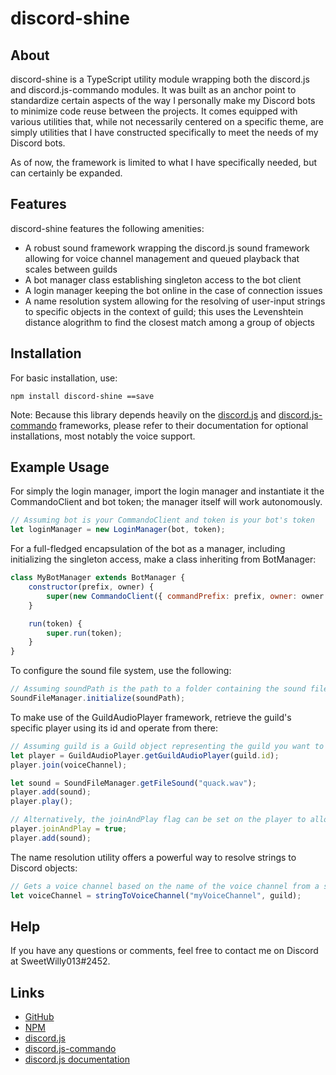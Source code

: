 # discord-shine

## About
discord-shine is a TypeScript utility module wrapping both the discord.js and discord.js-commando modules. It was built as an anchor point to standardize certain aspects of the way I personally make my Discord bots to minimize code reuse between the projects. It comes equipped with various utilities that, while not necessarily centered on a specific theme, are simply utilities that I have constructed specifically to meet the needs of my Discord bots.

As of now, the framework is limited to what I have specifically needed, but can certainly be expanded.

## Features
discord-shine features the following amenities:

- A robust sound framework wrapping the discord.js sound framework allowing for voice channel management and queued playback that scales between guilds
- A bot manager class establishing singleton access to the bot client
- A login manager keeping the bot online in the case of connection issues
- A name resolution system allowing for the resolving of user-input strings to specific objects in the context of guild; this uses the Levenshtein distance alogrithm to find the closest match among a group of objects

## Installation
For basic installation, use:

```
npm install discord-shine ==save
```

Note: Because this library depends heavily on the [discord.js](https://www.npmjs.com/package/discord.js) and [discord.js-commando](https://www.npmjs.com/package/discord.js-commando) frameworks, please refer to their documentation for optional installations, most notably the voice support.

## Example Usage
For simply the login manager, import the login manager and instantiate it the CommandoClient and bot token; the manager itself will work autonomously.

```javascript
// Assuming bot is your CommandoClient and token is your bot's token
let loginManager = new LoginManager(bot, token);
```

For a full-fledged encapsulation of the bot as a manager, including initializing the singleton access, make a class inheriting from BotManager:

```javascript
class MyBotManager extends BotManager {
    constructor(prefix, owner) {
        super(new CommandoClient({ commandPrefix: prefix, owner: owner }));
    }

    run(token) {
        super.run(token);
    }
}
```

To configure the sound file system, use the following:

```javascript
// Assuming soundPath is the path to a folder containing the sound files you want your bot to have access to
SoundFileManager.initialize(soundPath);
```

To make use of the GuildAudioPlayer framework, retrieve the guild's specific player using its id and operate from there:

```javascript
// Assuming guild is a Guild object representing the guild you want to play in and voiceChannel is a VoiceChannel object of the voice channel you want to join
let player = GuildAudioPlayer.getGuildAudioPlayer(guild.id);
player.join(voiceChannel);

let sound = SoundFileManager.getFileSound("quack.wav");
player.add(sound);
player.play();

// Alternatively, the joinAndPlay flag can be set on the player to allow for quick joining, playing, and leaving
player.joinAndPlay = true;
player.add(sound);
```

The name resolution utility offers a powerful way to resolve strings to Discord objects:

```javascript
// Gets a voice channel based on the name of the voice channel from a specific guild
let voiceChannel = stringToVoiceChannel("myVoiceChannel", guild);
```

## Help
If you have any questions or comments, feel free to contact me on Discord at SweetWilly013#2452.

## Links
* [GitHub](https://github.com/PhantomPhire/discord-shine)
* [NPM](https://www.npmjs.com/package/discord-shine)
* [discord.js](https://www.npmjs.com/package/discord.js)
* [discord.js-commando](https://www.npmjs.com/package/discord.js-commando)
* [discord.js documentation](https://discord.js.org/#/)

